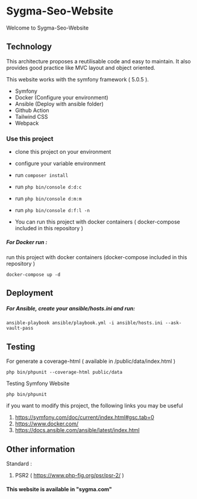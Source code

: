 # Sygma-Seo-Website

Welcome to Sygma-Seo-Website

## Technology 

This architecture proposes a reutilisable code and easy to maintain. It also provides good practice like MVC layout and object oriented.

This website works with the symfony framework ( 5.0.5 ).

- Symfony
- Docker (Configure your environment)
- Ansible (Deploy with ansible folder)
- Github Action
- Tailwind CSS
- Webpack 

### Use this project 

-  clone this project on your environment 
-  configure your variable environment
-  run `composer install`
-  run `php bin/console d:d:c`
-  run `php bin/console d:m:m`
-  run `php bin/console d:f:l -n`

-  You can run this project with docker containers ( docker-compose included in this repository )

##### For Docker run :

run this project with docker containers (docker-compose included in this repository )

```
docker-compose up -d
```
## Deployment


##### For Ansible, create your ansible/hosts.ini and run:
```
ansible-playbook ansible/playbook.yml -i ansible/hosts.ini --ask-vault-pass
```

## Testing 

For generate a coverage-html ( available in /public/data/index.html )

```
php bin/phpunit --coverage-html public/data 
```

Testing Symfony Website

```
php bin/phpunit
```

if you want to modify this project,
the following links you may be useful

1. https://symfony.com/doc/current/index.html#gsc.tab=0
2. https://www.docker.com/
3. https://docs.ansible.com/ansible/latest/index.html

## Other information 

Standard :
1. PSR2 ( https://www.php-fig.org/psr/psr-2/ )

#### This website is available in "sygma.com"
